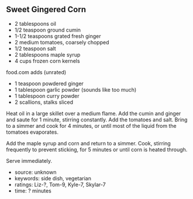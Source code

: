 Sweet Gingered Corn
-------------------

- 2 tablespoons oil
- 1/2 teaspoon ground cumin
- 1-1/2 teaspoons grated fresh ginger
- 2 medium tomatoes, coarsely chopped
- 1/2 teaspoon salt
- 2 tablespoons maple syrup
- 4 cups frozen corn kernels

food.com adds (unrated)
- 1 teaspoon powdered ginger
- 1 tablespoon garlic powder (sounds like too much)
- 1 tablespoon curry powder
- 2 scallions, stalks sliced

Heat oil in a large skillet over a medium flame.  Add the cumin and
ginger and saute for 1 minute, stirring constantly.  Add the tomatoes
and salt.  Bring to a simmer and cook for 4 minutes, or until most of
the liquid from the tomatoes evaporates.

Add the maple syrup and corn and return to a simmer.  Cook, stirring
frequently to prevent sticking, for 5 minutes or until corn is heated
through.

Serve immediately.

- source: unknown
- keywords: side dish, vegetarian
- ratings: Liz-?, Tom-9, Kyle-7, Skylar-7
- time: ? minutes
